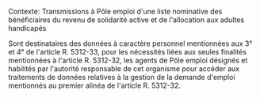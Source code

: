 Contexte: Transmissions à Pôle emploi d'une liste nominative des bénéficiaires du revenu de solidarité active et de l'allocation aux adultes handicapés

Sont destinataires des données à caractère personnel mentionnées aux 3° et 4° de l'article R. 5312-33, pour les nécessités liées aux seules finalités mentionnées à l'article R. 5312-32, les agents de Pôle emploi désignés et habilités par l'autorité responsable de cet organisme pour accéder aux traitements de données relatives à la gestion de la demande d'emploi mentionnés au premier alinéa de l'article R. 5312-32.